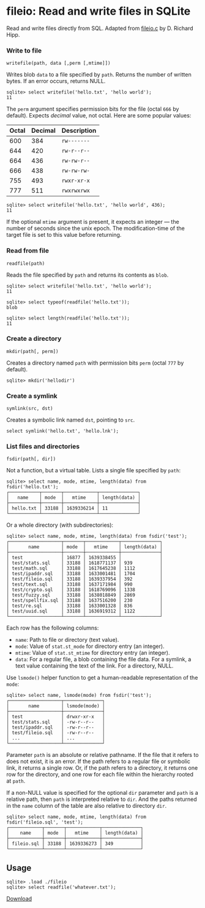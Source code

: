 # fileio: Read and write files in SQLite

Read and write files directly from SQL. Adapted from [fileio.c](https://sqlite.org/src/file/ext/misc/fileio.c) by D. Richard Hipp.

### Write to file

`writefile(path, data [,perm [,mtime]])`

Writes blob `data` to a file specified by `path`. Returns the number of written bytes. If an error occurs, returns NULL.

```
sqlite> select writefile('hello.txt', 'hello world');
11
```

The `perm` argument specifies permission bits for the file (octal `666` by default). Expects _decimal_ value, not octal. Here are some popular values:

| Octal | Decimal | Description |
| ----- | ------- | ----------- |
| 600   | 384     | `rw-------` |
| 644   | 420     | `rw-r--r--` |
| 664   | 436     | `rw-rw-r--` |
| 666   | 438     | `rw-rw-rw-` |
| 755   | 493     | `rwxr-xr-x` |
| 777   | 511     | `rwxrwxrwx` |

```
sqlite> select writefile('hello.txt', 'hello world', 436);
11
```

If the optional `mtime` argument is present, it expects an integer — the number of seconds since the unix epoch. The modification-time of the target file is set to this value before returning.

### Read from file

`readfile(path)`

Reads the file specified by `path` and returns its contents as `blob`.

```
sqlite> select writefile('hello.txt', 'hello world');
11

sqlite> select typeof(readfile('hello.txt'));
blob

sqlite> select length(readfile('hello.txt'));
11
```

### Create a directory

`mkdir(path[, perm])`

Creates a directory named `path` with permission bits `perm` (octal `777` by default).

```
sqlite> mkdir('hellodir')
```

### Create a symlink

`symlink(src, dst)`

Creates a symbolic link named `dst`, pointing to `src`.

```
select symlink('hello.txt', 'hello.lnk');
```

### List files and directories

`fsdir(path[, dir])`

Not a function, but a virtual table. Lists a single file specified by `path`:

```
sqlite> select name, mode, mtime, length(data) from fsdir('hello.txt');
┌───────────┬───────┬────────────┬──────────────┐
│   name    │ mode  │   mtime    │ length(data) │
├───────────┼───────┼────────────┼──────────────┤
│ hello.txt │ 33188 │ 1639336214 │ 11           │
└───────────┴───────┴────────────┴──────────────┘
```

Or a whole directory (with subdirectories):

```
sqlite> select name, mode, mtime, length(data) from fsdir('test');
┌───────────────────┬───────┬────────────┬──────────────┐
│       name        │ mode  │   mtime    │ length(data) │
├───────────────────┼───────┼────────────┼──────────────┤
│ test              │ 16877 │ 1639338455 │              │
│ test/stats.sql    │ 33188 │ 1618771137 │ 939          │
│ test/math.sql     │ 33188 │ 1617645238 │ 1112         │
│ test/ipaddr.sql   │ 33188 │ 1633001481 │ 1704         │
│ test/fileio.sql   │ 33188 │ 1639337954 │ 392          │
│ test/text.sql     │ 33188 │ 1637171984 │ 990          │
│ test/crypto.sql   │ 33188 │ 1618769096 │ 1338         │
│ test/fuzzy.sql    │ 33188 │ 1638018849 │ 2869         │
│ test/spellfix.sql │ 33188 │ 1637516200 │ 230          │
│ test/re.sql       │ 33188 │ 1633001328 │ 836          │
│ test/uuid.sql     │ 33188 │ 1636919312 │ 1122         │
└───────────────────┴───────┴────────────┴──────────────┘
```

Each row has the following columns:

-   `name`: Path to file or directory (text value).
-   `mode`: Value of `stat.st_mode` for directory entry (an integer).
-   `mtime`: Value of `stat.st_mtime` for directory entry (an integer).
-   `data`: For a regular file, a blob containing the file data. For a symlink, a text value containing the text of the link. For a directory, NULL.

Use `lsmode()` helper function to get a human-readable representation of the `mode`:

```
sqlite> select name, lsmode(mode) from fsdir('test');
┌───────────────────┬──────────────┐
│       name        │ lsmode(mode) │
├───────────────────┼──────────────┤
│ test              │ drwxr-xr-x   │
│ test/stats.sql    │ -rw-r--r--   │
│ test/ipaddr.sql   │ -rw-r--r--   │
│ test/fileio.sql   │ -rw-r--r--   │
│ ...               │ ...          │
└───────────────────┴──────────────┘
```

Parameter `path` is an absolute or relative pathname. If the file that it refers to does not exist, it is an error. If the path refers to a regular file or symbolic link, it returns a single row. Or, if the path refers to a directory, it returns one row for the directory, and one row for each file within the hierarchy rooted at `path`.

If a non-NULL value is specified for the optional `dir` parameter and `path` is a relative path, then `path` is interpreted relative to `dir`. And the paths returned in the `name` column of the table are also relative to directory `dir`.

```
sqlite> select name, mode, mtime, length(data) from fsdir('fileio.sql', 'test');
┌────────────┬───────┬────────────┬──────────────┐
│    name    │ mode  │   mtime    │ length(data) │
├────────────┼───────┼────────────┼──────────────┤
│ fileio.sql │ 33188 │ 1639336273 │ 349          │
└────────────┴───────┴────────────┴──────────────┘
```

## Usage

```
sqlite> .load ./fileio
sqlite> select readfile('whatever.txt');
```

[Download](https://github.com/nalgeon/sqlean/releases/latest)
